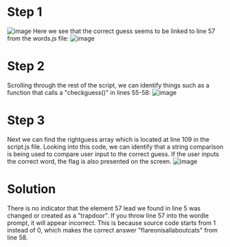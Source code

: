 # Step 1
![image](https://github.com/user-attachments/assets/d43a22ea-295d-4a1e-8c25-d490a41499f7)
Here we see that the correct guess seems to be linked to line 57 from the words.js file:
![image](https://github.com/user-attachments/assets/5bd01657-7356-4775-9f74-b90b2fe2bab6)

# Step 2
Scrolling through the rest of the script, we can identify things such as a function that calls a "checkguess()" in lines 55-58:
![image](https://github.com/user-attachments/assets/12c653e1-7d4b-40c5-8ac5-16944c028bcf)

# Step 3
Next we can find the rightguess array which is located at line 109 in the script.js file. Looking into this code, we can identify that a string comparison is being used to compare user input to the correct guess. If the user inputs the correct word, the flag is also presented on the screen.
![image](https://github.com/user-attachments/assets/01550c67-217a-41a9-abf5-429fb527c561)

# Solution
There is no indicator that the element 57 lead we found in line 5 was changed or created as a "trapdoor". If you throw line 57 into the wordle prompt, it will appear incorrect. This is because source code starts from 1 instead of 0, which makes the correct answer "flareonisallaboutcats" from line 58.
